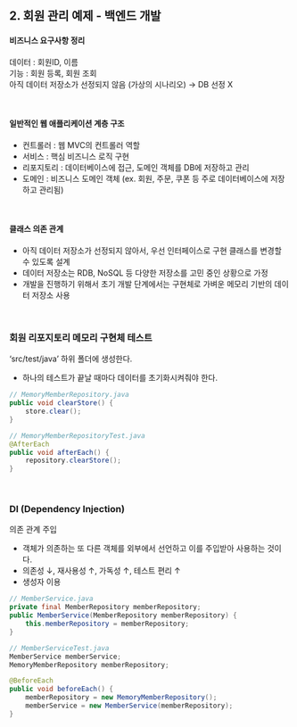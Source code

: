 ## 2. 회원 관리 예제 - 백엔드 개발

#### 비즈니스 요구사항 정리

데이터 : 회원ID, 이름 <br/>
기능 : 회원 등록, 회원 조회 <br/>
아직 데이터 저장소가 선정되지 않음 (가상의 시나리오) → DB 선정 X

<br/>

#### 일반적인 웹 애플리케이션 계층 구조
- 컨트롤러 : 웹 MVC의 컨트롤러 역할
- 서비스 : 핵심 비즈니스 로직 구현
- 리포지토리 : 데이터베이스에 접근, 도메인 객체를 DB에 저장하고 관리
- 도메인 : 비즈니스 도메인 객체 (ex. 회원, 주문, 쿠폰 등 주로 데이터베이스에 저장하고 관리됨)

<br/>

#### 클래스 의존 관계
- 아직 데이터 저장소가 선정되지 않아서, 우선 인터페이스로 구현 클래스를 변경할 수 있도록 설계
- 데이터 저장소는 RDB, NoSQL 등 다양한 저장소를 고민 중인 상황으로 가정
- 개발을 진행하기 위해서 초기 개발 단계에서는 구현체로 가벼운 메모리 기반의 데이터 저장소 사용

<br/>

### 회원 리포지토리 메모리 구현체 테스트

‘src/test/java’ 하위 폴더에 생성한다.

- 하나의 테스트가 끝날 때마다 데이터를 초기화시켜줘야 한다.
```java
// MemoryMemberRepository.java
public void clearStore() {
    store.clear();
}

// MemoryMemberRepositoryTest.java
@AfterEach
public void afterEach() {
    repository.clearStore();
}

```

<br/>

### DI (Dependency Injection)

의존 관계 주입

- 객체가 의존하는 또 다른 객체를 외부에서 선언하고 이를 주입받아 사용하는 것이다.
- 의존성 ↓, 재사용성 ↑, 가독성 ↑, 테스트 편리 ↑
- 생성자 이용

```java
// MemberService.java
private final MemberRepository memberRepository;
public MemberService(MemberRepository memberRepository) {
    this.memberRepository = memberRepository;
}

// MemberServiceTest.java
MemberService memberService;
MemoryMemberRepository memberRepository;

@BeforeEach
public void beforeEach() {
    memberRepository = new MemoryMemberRepository();
    memberService = new MemberService(memberRepository);
} 
```
